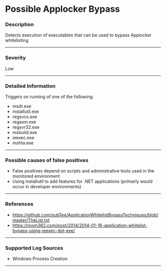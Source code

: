 # Possible Applocker Bypass
### Description

Detects execution of executables that can be used to bypass Applocker whitelisting

-------------------
### Severity

Low

-------------------

### Detailed Information

Triggers on running of one of the following:
  - msdt.exe
  - installutil.exe
  - regsvcs.exe
  - regasm.exe
  - regsvr32.exe
  - msbuild.exe
  - ieexec.exe
  - mshta.exe

-------------------

### Possible causes of false positives

- False positives depend on scripts and administrative tools used in the monitored environment
- Using installutil to add features for .NET applications (primarly would occur in developer environments)

-------------------
### References

- https://github.com/subTee/ApplicationWhitelistBypassTechniques/blob/master/TheList.txt
- https://room362.com/post/2014/2014-01-16-application-whitelist-bypass-using-ieexec-dot-exe/

-------------------
### Supported Log Sources

- Windows Process Creation

-------------------
